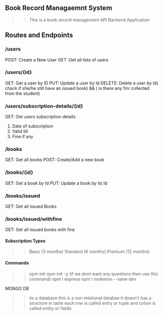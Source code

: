

## Book Record Managaemnt System

>>This is a book record management API Backend Application

## Routes and Endpoints

### /users
POST: Create a New User
GET :Get all lists of users

### /users/{id}
GET: Get a user by ID
PUT: Update a user by Id
DELETE: Delete a user by Id( chack if she/he still have an issued book) && ( is there any finr collected from the student)


### /users/subscription-details/{id}
GET: Get users subscription details
1. Date of subscription
2. Valid till
3. Fine if any

### /books

GET: Get all books
POST: Create/Add a new book


### /books/{id}
GET: Get a book by Id
PUT: Update a book by its Id

### /books/issued
GET: Get all issued Books

### /books/issued/withfine
GET: Get all issued books with fine

#### Subscription Types
 >>Basic (3 months)
 >>Standard (6 months)
 >>Premium (12 months)

 #### Commands
 >>npm init
 >>npm init -y (if we dont want any questions then use this command)
 >>npm i express
 >>npm i nodemon --save-dev


 MONGO DB
 >>its a database
 >>this is a non relational databse
>>it doesn't has a  structure
in table each row is called entry or tuple
and colum is called entity or fields
